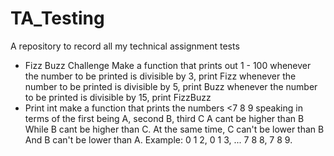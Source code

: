 # TA_Testing
A repository to record all my technical assignment tests
- Fizz Buzz Challenge
  Make a function that prints out 1 - 100
  whenever the number to be printed is divisible by 3, print Fizz
  whenever the number to be printed is divisible by 5, print Buzz
  whenever the number to be printed is divisible by 15, print FizzBuzz
- Print int
  make a function that prints the numbers <7 8 9
  speaking in terms of the first being A, second B, third C
  A cant be higher than B 
  While B cant be higher than C.
  At the same time, C can't be lower than B 
  And B can't be lower than A. 
  Example: 0 1 2, 0 1 3, ... 7 8 8, 7 8 9.
